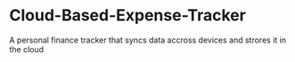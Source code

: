 # Cloud-Based-Expense-Tracker
A personal finance tracker that syncs data accross devices and strores it in the cloud
